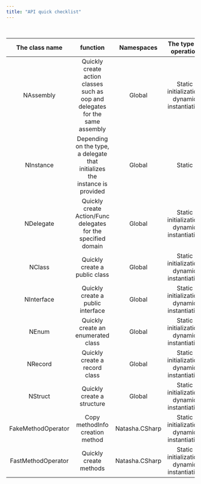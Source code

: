 ```yaml
---
title: "API quick checklist"
---
```


<br/>

|   The class name   |                                   function                                    |   Namespaces   |            The type of operation             |
|:------------------:|:-----------------------------------------------------------------------------:|:--------------:|:--------------------------------------------:|
|     NAssembly      | Quickly create action classes such as oop and delegates for the same assembly |     Global     | Static initialization, dynamic instantiation |
|     NInstance      |  Depending on the type, a delegate that initializes the instance is provided  |     Global     |                    Static                    |
|     NDelegate      |         Quickly create Action/Func delegates for the specified domain         |     Global     | Static initialization, dynamic instantiation |
|       NClass       |                         Quickly create a public class                         |     Global     | Static initialization, dynamic instantiation |
|     NInterface     |                       Quickly create a public interface                       |     Global     | Static initialization, dynamic instantiation |
|       NEnum        |                      Quickly create an enumerated class                       |     Global     | Static initialization, dynamic instantiation |
|      NRecord       |                         Quickly create a record class                         |     Global     | Static initialization, dynamic instantiation |
|      NStruct       |                          Quickly create a structure                           |     Global     | Static initialization, dynamic instantiation |
| FakeMethodOperator |                        Copy methodInfo creation method                        | Natasha.CSharp | Static initialization, dynamic instantiation |
| FastMethodOperator |                            Quickly create methods                             | Natasha.CSharp | Static initialization, dynamic instantiation |
